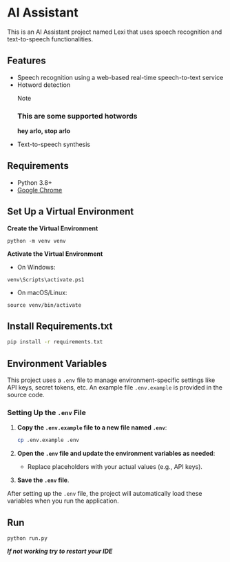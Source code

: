 # AI Assistant

This is an AI Assistant project named Lexi that uses speech recognition and text-to-speech functionalities.

## Features

- Speech recognition using a web-based real-time speech-to-text service
- Hotword detection
  > [!NOTE]
  >
  > ### This are some supported hotwords
  >
  > **hey arlo, stop arlo**
- Text-to-speech synthesis

## Requirements

- Python 3.8+
- [Google Chrome](https://www.google.com/chrome/)

## Set Up a Virtual Environment

**Create the Virtual Environment**

```
python -m venv venv
```

**Activate the Virtual Environment**

- On Windows:

```
venv\Scripts\activate.ps1
```

- On macOS/Linux:

```
source venv/bin/activate
```

## Install Requirements.txt

```bash
pip install -r requirements.txt
```

## Environment Variables

This project uses a `.env` file to manage environment-specific settings like API keys, secret tokens, etc. An example file `.env.example` is provided in the source code.

### Setting Up the `.env` File

1. **Copy the `.env.example` file to a new file named `.env`**:

   ```bash
   cp .env.example .env
   ```

2. **Open the `.env` file and update the environment variables as needed**:

   - Replace placeholders with your actual values (e.g., API keys).

3. **Save the `.env` file**.

After setting up the `.env` file, the project will automatically load these variables when you run the application.

## Run

```
python run.py
```

**_If not working try to restart your IDE_**
